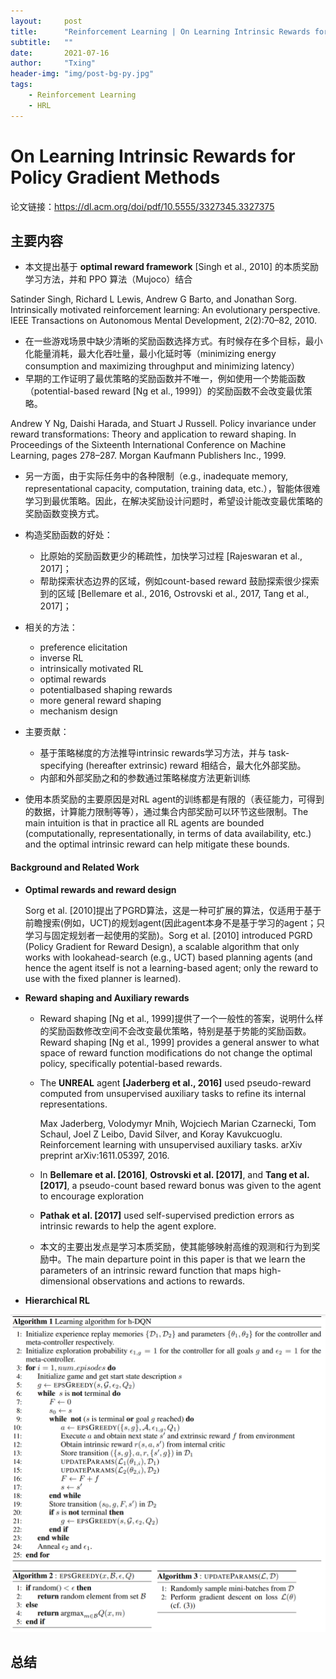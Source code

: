 ```yaml
---
layout:     post
title:      "Reinforcement Learning | On Learning Intrinsic Rewards for Policy Gradient Methods"
subtitle:   ""
date:       2021-07-16
author:     "Txing"
header-img: "img/post-bg-py.jpg"
tags:
    - Reinforcement Learning
    - HRL
---
```


# On Learning Intrinsic Rewards for Policy Gradient Methods

论文链接：https://dl.acm.org/doi/pdf/10.5555/3327345.3327375

## 主要内容

- 本文提出基于 **optimal reward framework** [Singh et al., 2010] 的本质奖励学习方法，并和 PPO 算法（Mujoco）结合

Satinder Singh, Richard L Lewis, Andrew G Barto, and Jonathan Sorg. Intrinsically motivated reinforcement learning: An evolutionary perspective. IEEE Transactions on Autonomous Mental Development, 2(2):70–82, 2010.

- 在一些游戏场景中缺少清晰的奖励函数选择方式。有时候存在多个目标，最小化能量消耗，最大化吞吐量，最小化延时等（minimizing energy consumption and maximizing throughput and minimizing latency）
- 早期的工作证明了最优策略的奖励函数并不唯一，例如使用一个势能函数（potential-based reward [Ng et al., 1999]）的奖励函数不会改变最优策略。

Andrew Y Ng, Daishi Harada, and Stuart J Russell. Policy invariance under reward transformations: Theory and application to reward shaping. In Proceedings of the Sixteenth International Conference on Machine Learning, pages 278–287. Morgan Kaufmann Publishers Inc., 1999.

- 另一方面，由于实际任务中的各种限制（e.g., inadequate memory, representational capacity, computation, training data, etc.），智能体很难学习到最优策略。因此，在解决奖励设计问题时，希望设计能改变最优策略的奖励函数变换方式。

- 构造奖励函数的好处：
  - 比原始的奖励函数更少的稀疏性，加快学习过程 [Rajeswaran et al., 2017]；
  - 帮助探索状态边界的区域，例如count-based reward 鼓励探索很少探索到的区域 [Bellemare et al., 2016, Ostrovski et al., 2017, Tang et al., 2017]；

- 相关的方法：
  - preference elicitation
  - inverse RL
  - intrinsically motivated RL
  - optimal rewards
  - potentialbased shaping rewards
  - more general reward shaping
  - mechanism design
- 主要贡献：
  - 基于策略梯度的方法推导intrinsic rewards学习方法，并与 task-specifying (hereafter extrinsic) reward 相结合，最大化外部奖励。
  - 内部和外部奖励之和的参数通过策略梯度方法更新训练

- 使用本质奖励的主要原因是对RL agent的训练都是有限的（表征能力，可得到的数据，计算能力限制等等），通过集合内部奖励可以环节这些限制。The main intuition is that in practice all RL agents are bounded (computationally, representationally, in terms of data availability, etc.) and the optimal intrinsic reward can help mitigate these bounds.


#### Background and Related Work

- **Optimal rewards and reward design**

  Sorg et al. [2010]提出了PGRD算法，这是一种可扩展的算法，仅适用于基于前瞻搜索(例如，UCT)的规划agent(因此agent本身不是基于学习的agent；只学习与固定规划者一起使用的奖励)。Sorg et al. [2010] introduced PGRD (Policy Gradient for Reward Design), a scalable algorithm that only works with lookahead-search (e.g., UCT) based planning agents (and hence the agent itself is not a learning-based agent; only the reward to use with the fixed planner is learned).

- **Reward shaping and Auxiliary rewards**

  - Reward shaping [Ng et al., 1999]提供了一个一般性的答案，说明什么样的奖励函数修改空间不会改变最优策略，特别是基于势能的奖励函数。Reward shaping [Ng et al., 1999] provides a general answer to what space of reward function modifications do not change the optimal policy, specifically potential-based rewards.

  - The **UNREAL** agent **[Jaderberg et al., 2016]** used pseudo-reward computed from unsupervised auxiliary tasks to refine its internal representations.

    Max Jaderberg, Volodymyr Mnih, Wojciech Marian Czarnecki, Tom Schaul, Joel Z Leibo, David Silver, and Koray Kavukcuoglu. Reinforcement learning with unsupervised auxiliary tasks. arXiv preprint arXiv:1611.05397, 2016.

  - In **Bellemare et al. [2016]**, **Ostrovski et al. [2017]**, and **Tang et al. [2017]**, a pseudo-count based reward bonus was given to the agent to encourage exploration

  - **Pathak et al. [2017]** used self-supervised prediction errors as intrinsic rewards to help the agent explore.

  - 本文的主要出发点是学习本质奖励，使其能够映射高维的观测和行为到奖励中。The main departure point in this paper is that we learn the parameters of an intrinsic reward function that maps high-dimensional observations and actions to rewards.

- **Hierarchical RL**


















![错误图片](https://raw.githubusercontent.com/txing-casia/txing-casia.github.io/master/img/20210714-2.png)



## 总结

